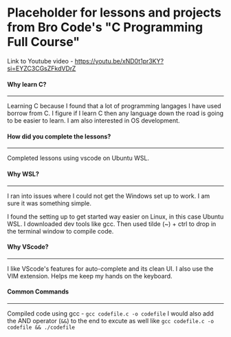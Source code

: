 # Placeholder for lessons and projects from Bro Code's "C Programming Full Course"

Link to Youtube video - https://youtu.be/xND0t1pr3KY?si=EYZC3CGsZFkdVDrZ



#### **Why learn C?**
---
Learning C because I found that a lot of programming langages I have used borrow from C. I figure if I learn C then any language down the road is going to be easier to learn. 
I am also interested in OS development.

#### **How did you complete the lessons?** 
----
Completed lessons using vscode on Ubuntu WSL.

#### **Why WSL?**
---
I ran into issues where I could not get the Windows set up to work. I am sure it was something simple. 

I found the setting up to get started way easier on Linux, in this case Ubuntu WSL. I downloaded dev tools like gcc. 
Then used tilde (~) + ctrl to drop in the terminal window to compile code. 

#### **Why VScode?**
---
I like VScode's features for auto-complete and its clean UI. I also use the VIM extension. 
Helps me keep my hands on the keyboard. 


#### **Common Commands**
---
Compiled code using gcc - `gcc codefile.c -o codefile`
I would also add the AND operator (`&&`) to the end to excute as well like `gcc codefile.c -o codefile && ./codefile`

